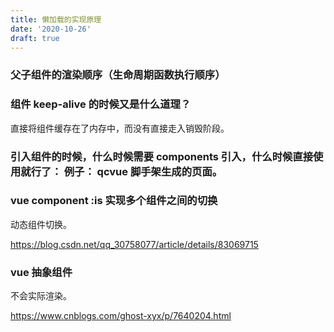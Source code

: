 ```yaml
---
title: 懒加载的实现原理
date: '2020-10-26'
draft: true
---
```


### 父子组件的渲染顺序（生命周期函数执行顺序）

### 组件 keep-alive 的时候又是什么道理？

直接将组件缓存在了内存中，而没有直接走入销毁阶段。

### 引入组件的时候，什么时候需要 components 引入，什么时候直接使用就行了： 例子： qcvue 脚手架生成的页面。

### vue component :is 实现多个组件之间的切换

动态组件切换。

https://blog.csdn.net/qq_30758077/article/details/83069715

### vue 抽象组件

不会实际渲染。

https://www.cnblogs.com/ghost-xyx/p/7640204.html
